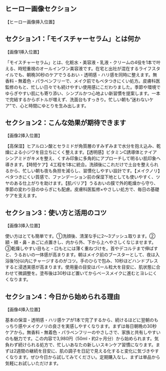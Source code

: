 ## ヒーロー画像セクション

【ヒーロー画像挿入位置】

## セクション1：「モイスチャーセラム」とは何か

【画像1挿入位置】

「モイスチャーセラム」とは、化粧水・美容液・乳液・クリームの4役を1本で叶える、時短重視のオールインワン美容液です。在宅と出社が混在するライフスタイルでも、朝晩30秒のケアでうるおい・透明感・ハリ感を同時に整えます。無香料・無着色・パラベンフリーで、メイク前でもベタつきにくい処方。皮膚科医監修のもと、忙しい日々でも続けやすい使用感にこだわりました。季節や環境でゆらぎやすい肌にも寄り添い、シンプルかつ心地よい新習慣を提案します。一本で完結するからボトルが増えず、洗面台もすっきり。忙しい朝も“迷わないケア”で、心と時間にゆとりを生み出します。

## セクション2：こんな効果が期待できます

【画像2挿入位置】

【高保湿】ヒアルロン酸とセラミドが角質層のすみずみまで水分を抱え込み、乾燥による小ジワを目立ちにくく整えます。【透明感】ビタミンC誘導体とナイアシンアミドがキメを整え、くすみ印象に多角的にアプローチして明るい肌印象へ導きます。【時短ケア】4工程を1本に統合。洗顔後にこれだけで土台を整えられるから、忙しい朝も夜も負担を減らし、習慣化しやすい設計です。【メイクノリ】ベタつきにくい質感で、ファンデーション前の保湿下地としても使いやすく、ツヤのある仕上がりを助けます。【肌バリア】うるおいの膜で外的乾燥から守り、季節の変わり目のゆらぎにも配慮。皮膚科医監修×やさしい処方で、毎日の基礎ケアを支えます。

## セクション3：使い方と活用のコツ

【画像3挿入位置】

使い方はとても簡単です。①洗顔後、清潔な手に2〜3プッシュ取ります。②額・頬・鼻・あごに点置きし、内から外、下から上へやさしくなじませます。③乾燥しやすい目もと・口もとには薄く重ねづけを。首やデコルテまで伸ばすと、うるおいの一体感が高まります。朝はメイク前のブースターとして、夜は入浴後1分以内にチャージするのがコツ。手のひらで包み、10秒ほどハンドプレスすると浸透実感が高まります。使用量の目安はパール粒大を目安に、肌状態に合わせて微調整を。塗布後は30秒ほど置いてからベースメイクに進むとヨレにくくなります。

## セクション4：今日から始められる理由

【画像4挿入位置】

基本の保湿・透明感・ハリ感ケアが1本で完了するから、続けるほどに翌朝のもっちり感やメイクノリの良さを実感しやすくなります。まずは毎日朝晩の30秒ケアから。無香料・無着色・パラベンフリーのやさしさで、家族と共有しやすいのも魅力です。この内容で3,980円（50ml・約2ヶ月分）から始められます。気負わず続けられる処方で、忙しいあなたの新しいスキンケア習慣になります。まずは2週間の継続を目安に、肌の調子を日記で見える化すると変化に気づきやすくなります。ぜひ今日から試してみてください。定期購入なし、まずは単品から気軽にお試しいただけます。

